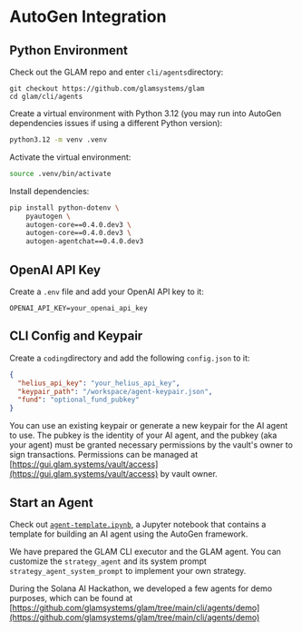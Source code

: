 # AutoGen Integration

## Python Environment

Check out the GLAM repo and enter `cli/agents`directory:

```
git checkout https://github.com/glamsystems/glam
cd glam/cli/agents
```

Create a virtual environment with Python 3.12 (you may run into AutoGen dependencies issues if using a different Python version):

```bash
python3.12 -m venv .venv
```

Activate the virtual environment:

```bash
source .venv/bin/activate
```

Install dependencies:

```bash
pip install python-dotenv \
    pyautogen \
    autogen-core==0.4.0.dev3 \
    autogen-core==0.4.0.dev3 \
    autogen-agentchat==0.4.0.dev3
```

## OpenAI API Key

Create a `.env` file and add your OpenAI API key to it:

```
OPENAI_API_KEY=your_openai_api_key
```

## CLI Config and Keypair

Create a `coding`directory and add the following `config.json` to it:

```json
{
  "helius_api_key": "your_helius_api_key",
  "keypair_path": "/workspace/agent-keypair.json",
  "fund": "optional_fund_pubkey"
}
```

You can use an existing keypair or generate a new keypair for the AI agent to use. The pubkey is the identity of your AI agent, and the pubkey (aka your agent) must be granted necessary permissions by the vault's owner to sign transactions. Permissions can be managed at [https://gui.glam.systems/vault/access](https://gui.glam.systems/vault/access) by vault owner.

## Start an Agent

Check out [`agent-template.ipynb`](../../../cli/agents/agent-template.ipynb), a Jupyter notebook that contains a template for building an AI agent using the AutoGen framework.

We have prepared the GLAM CLI executor and the GLAM agent. You can customize the `strategy_agent` and its system prompt `strategy_agent_system_prompt` to implement your own strategy.

During the Solana AI Hackathon, we developed a few agents for demo purposes, which can be found at [https://github.com/glamsystems/glam/tree/main/cli/agents/demo](https://github.com/glamsystems/glam/tree/main/cli/agents/demo)
